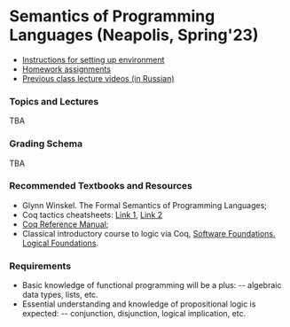 # Semantics of Programming Languages (Neapolis, Spring'23)

- [Instructions for setting up environment](INSTALL)
- [Homework assignments](hw)
- [Previous class lecture videos (in Russian)](https://www.youtube.com/watch?v=sEiTqZmqY08&list=PLlb7e2G7aSpTA0aT2M1CvIWof3Osslo7Z)

<!-- Задания для знакомых с Coq: -->
<!-- 1. Доказать существование отсортированной перестановки списка так, -->
<!-- чтобы при экстракции получался Mergesort. -->
<!-- 2. Доказать полноту исчисления резолюций. -->

<!-- Задания для знакомых с Coq и семантиками: -->
<!-- 1. Реализовать операционную модель x86+FPGA из статьи [Iorga-al:OOPSLA21](https://doi.org/10.1145/3485497). -->

### Topics and Lectures
TBA

### Grading Schema
TBA

### Recommended Textbooks and Resources
- Glynn Winskel. The Formal Semantics of Programming Languages;
- Coq tactics cheatsheets:
[Link 1](http://www.inf.ed.ac.uk/teaching/courses/tspl/cheatsheet.pdf),
[Link 2](https://www.cs.cornell.edu/courses/cs3110/2018sp/a5/coq-tactics-cheatsheet.html)
- [Coq Reference Manual](https://coq.inria.fr/distrib/current/refman/);
- Classical introductory course to logic via Coq, [Software Foundations. Logical Foundations](https://softwarefoundations.cis.upenn.edu/lf-current/index.html).

### Requirements
- Basic knowledge of functional programming will be a plus:
-- algebraic data types, lists, etc.
- Essential understanding and knowledge of propositional logic is expected:
-- conjunction, disjunction, logical implication, etc.

